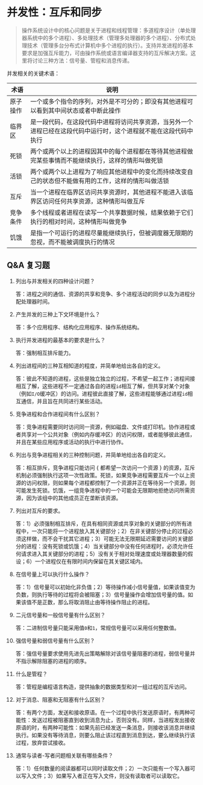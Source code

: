 # 并发性：互斥和同步

> 操作系统设计中的核心问题是关于进程和线程管理：多道程序设计（单处理器系统中的多个进程）、多处理技术（管理多处理器的多个进程）、分布式处理技术（管理多台分布式计算机中多个进程的执行）。支持并发进程的基本要求是加强互斥能力，可由操作系统或语言编译器支持的互斥解决方案。这里将讨论三种方法：信号量、管程和消息传递。

并发相关的关键术语：

| 术语     | 说明                                                         |
| -------- | ------------------------------------------------------------ |
| 原子操作 | 一个或多个指令的序列，对外是不可分的；即没有其他进程可以看到其中间状态或者中断此操作 |
| 临界区   | 是一段代码，在这段代码中进程将访问共享资源，当另外一个进程已经在这段代码中运行时，这个进程就不能在这段代码中执行 |
| 死锁     | 两个或两个以上的进程因其中的每个进程都在等待其他进程做完某些事情而不能继续执行，这样的情形叫做死锁 |
| 活锁     | 两个或两个以上进程为了响应其他进程中的变化而持续改变自己的状态但不能做有用的工作，这样的情形叫做活锁 |
| 互斥     | 当一个进程在临界区访问共享资源时，其他进程不能进入该临界区访问任何共享资源，这种情形叫做互斥 |
| 竞争条件 | 多个线程或者进程在读写一个共享数据时候，结果依赖于它们执行的相对时间，这种情形叫做竞争 |
| 饥饿     | 是指一个可运行的进程尽量能继续执行，但被调度器无限期的忽视，而不能被调度执行的情况 |











## Q&A 复习题

1. 列出与并发相关的四种设计问题？

   答：进程之间的通信、资源的共享和竞争、多个进程活动的同步以及为进程分配处理器时间。

2. 产生并发的三种上下文环境是什么？

   答：多个应用程序、结构化应用程序、操作系统结构。

3. 执行并发进程的最基本的要求是什么？

   答：强制相互排斥能力。

4. 列出进程间的三种互相知道的程度，并简单地给出各自的定义。

   答：彼此不知道的进程，这些是独立独立的过程，不希望一起工作；进程间接相互了解，这些进程不一定通过各自的进程`id`相互了解，但共享对某个对象（例如`I/O`缓冲区）的访问。进程彼此直接了解，这些进程能够通过进程`id`相互通信，并且旨在共同进行某些活动。

5. 竞争进程和合作进程间有什么区别？

   答：竞争进程需要同时访问同一资源，例如磁盘、文件或打印机。协作进程或者共享对一个公共对象（例如内存缓冲区）的访问权限，或者能够彼此通信，并且在某些应用程序或活动的执行中进行协作。

6. 列出与竞争进程相关的三种控制问题，并简单地给出各自的定义。

   答：相互排斥，竞争进程只能访问 { 都希望一次访问一个资源 } 的资源，互斥机制必须强制执行这项一次性政策。死锁，如果竞争进程需要互斥一个以上资源的访问权限，则如果每个进程都控制了一个资源并正在等待另一个资源，则可能发生死锁。饥饿，一组竞争进程中的一个可能会无限期地拒绝访问所需资源，因为该组中的其他成员正在垄断该资源。

7. 列出对互斥的要求。

   答：1）必须强制相互排斥，在具有相同资源或共享对象的关键部分的所有进程中，一次只能将一个进程放入其关键部分；2）在非关键部分停止的过程必须这样做，而不会干扰其它进程；3）可能无法无限期延迟需要访问的关键部分的进程：没有死锁或饥饿；4）当关键部分中没有任何进程时，必须允许任何请求进入其关键部分的进程；5）没有关于相对处理速度或处理器数量的假设；6）一个进程仅在有限时间内保留在其关键区域内。

8. 在信号量上可以执行什么操作？

   答：1）信号量可以初始化非负值；2）等待操作减小信号量值，如果该值变为负数，则执行等待的过程将会被阻塞；3）信号量操作会增加信号量的值。如果该值不是正数，那么将取消阻止由等待操作阻止的进程。

9. 二元信号量和一般信号量有什么区别？

   答：二进制信号量只能采用值`0`和`1`，常规信号量可以采用任何整数值。

10. 强信号量和弱信号量有什么区别？

    答：强信号量要求使用先进先出策略解除对该信号量阻塞的进程，弱信号量并不指示解除阻塞的进程的顺序。

11. 什么是管程？

    答：管程是编程语言构造，提供抽象的数据类型和对一组过程的互斥访问。

12. 对于消息、阻塞和无阻塞有什么区别？

    答：有两个方面，发送和接收原语。在一个过程中执行发送原语时，有两种可能性：发送过程被阻塞直到收到消息为止，否则没有。同样，当进程发出接收原语的时，有两种可能性：如果先前已经发送一条消息，则接收该消息并继续执行。如果没有等待消息，则要么阻止该过程直到消息到达，要么继续执行该过程，放弃尝试接收。

13. 通常与读者-写者问题相关联有哪些条件？

    答：1）任何数量的阅读器都可以同时读取文件；2）一次只能有一个写入器可以写入文件；3）如果写入者正在写入文件，则没有读取者可以读取它。